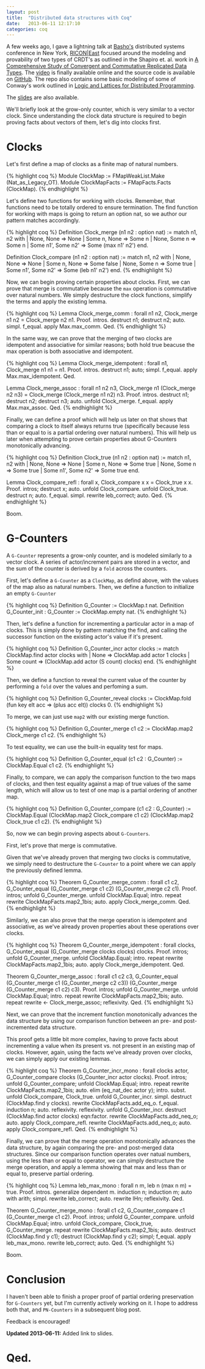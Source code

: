 ```yaml
---
layout: post
title:  "Distributed data structures with Coq"
date:   2013-06-11 12:17:10
categories: coq
---
```


A few weeks ago, I gave a lightning talk at [Basho's][basho] distributed
systems conference in New York, [RICON|East][ricon] focused around the
modeling and provability of two types of CRDT's as outlined in the
Shapiro et. al. work in [A Comprehensive Study of Convergent and
Commutative Replicated Data Types][shapiro].  The [video][talk] is
finally available online and the source code is available on
[GitHub][repo].  The repo also contains some basic modeling of some of
Conway's work outlined in [Logic and Lattices for Distributed
Programming][conway].

The [slides][slides] are also available.

We'll briefly look at the grow-only counter, which is very similar to a
vector clock.  Since understanding the clock data structure is required
to begin proving facts about vectors of them, let's dig into clocks
first.

# Clocks

Let's first define a map of clocks as a finite map of natural numbers.

{% highlight coq %}
Module ClockMap := FMapWeakList.Make (Nat_as_Legacy_OT).
Module ClockMapFacts := FMapFacts.Facts (ClockMap).
{% endhighlight %}

Let's define two functions for working with clocks.  Remember, that
functions need to be totally ordered to ensure termination.  The find
function for working with maps is going to return an option nat, so we
author our pattern matches accordingly.

{% highlight coq %}
Definition Clock_merge (n1 n2 : option nat) :=
  match n1, n2 with
    | None, None => None
    | Some n, None => Some n
    | None, Some n => Some n
    | Some n1', Some n2' => Some (max n1' n2')
  end.

Definition Clock_compare (n1 n2 : option nat) :=
  match n1, n2 with
    | None, None => None
    | Some n, None => Some false
    | None, Some n => Some true
    | Some n1', Some n2' => Some (leb n1' n2')
  end.
{% endhighlight %}

Now, we can begin proving certain properties about clocks.  First, we
can prove that merge is commutative because the `max` operation is
commutative over natural numbers.  We simply destructure the clock
functions, simplify the terms and apply the existing lemma.

{% highlight coq %}
Lemma Clock_merge_comm : forall n1 n2, 
  Clock_merge n1 n2 = Clock_merge n2 n1.
Proof.
  intros. destruct n1; destruct n2; auto.
  simpl. f_equal. apply Max.max_comm.
Qed.
{% endhighlight %}

In the same way, we can prove that the merging of two clocks are
idempotent and associative for similar reasons; both hold true beacuse
the max operation is both associative and idempotent.

{% highlight coq %}
Lemma Clock_merge_idempotent : forall n1, 
  Clock_merge n1 n1 = n1.
Proof.
  intros. destruct n1; auto; simpl.
  f_equal. apply Max.max_idempotent.
Qed.

Lemma Clock_merge_assoc : forall n1 n2 n3,
  Clock_merge n1 (Clock_merge n2 n3) = Clock_merge (Clock_merge n1 n2) n3.
Proof.
  intros. destruct n1; destruct n2; destruct n3; auto.
  unfold Clock_merge. f_equal. apply Max.max_assoc.
Qed.
{% endhighlight %}

Finally, we can define a proof which will help us later on that shows
that comparing a clock to itself always returns true (specifically
because less than or equal to is a partial ordering over natural
numbers).  This will help us later when attempting to prove certain
properties about G-Counters monotonically advancing.

{% highlight coq %}
Definition Clock_true (n1 n2 : option nat) :=
  match n1, n2 with
    | None, None => None
    | Some n, None => Some true
    | None, Some n => Some true
    | Some n1', Some n2' => Some true
  end.

Lemma Clock_compare_refl : forall x,
  Clock_compare x x = Clock_true x x.
Proof.
  intros; destruct x; auto. unfold Clock_compare. unfold Clock_true.
  destruct n; auto. f_equal. simpl. rewrite leb_correct; auto.
Qed.
{% endhighlight %}

Boom.

# G-Counters

A `G-Counter` represents a grow-only counter, and is modeled similarly
to a vector clock.  A series of actor/increment pairs are stored in a
vector, and the sum of the counter is derived by a `fold` across the
counters.

First, let's define a `G-Counter` as a `ClockMap`, as defind above, with
the values of the map also as natural numbers.  Then, we define a
function to initialize an empty `G-Counter`

{% highlight coq %}
Definition G_Counter := ClockMap.t nat.
Definition G_Counter_init : G_Counter := ClockMap.empty nat.
{% endhighlight %}

Then, let's define a function for incrementing a particular actor in a
map of clocks.  This is simply done by pattern matching the find, and
calling the successor function on the existing actor's value if it's
present.

{% highlight coq %}
Definition G_Counter_incr actor clocks :=
  match ClockMap.find actor clocks with
    | None => ClockMap.add actor 1 clocks
    | Some count => (ClockMap.add actor (S count) clocks)
  end.
{% endhighlight %}

Then, we define a function to reveal the current value of the counter by
performing a `fold` over the values and perfoming a sum.

{% highlight coq %}
Definition G_Counter_reveal clocks :=
  ClockMap.fold (fun key elt acc => (plus acc elt)) clocks 0.
{% endhighlight %}

To merge, we can just use `map2` with our existing merge function.

{% highlight coq %}
Definition G_Counter_merge c1 c2 :=
  ClockMap.map2 Clock_merge c1 c2.
{% endhighlight %}

To test equality, we can use the built-in equality test for maps.

{% highlight coq %}
Definition G_Counter_equal (c1 c2 : G_Counter) :=
  ClockMap.Equal c1 c2.
{% endhighlight %}

Finally, to compare, we can apply the comparison function to the two
maps of clocks, and then test equality against a map of true values of
the same length, which will allow us to test of one map is a partial
ordering of another map.

{% highlight coq %}
Definition G_Counter_compare (c1 c2 : G_Counter) :=
  ClockMap.Equal
    (ClockMap.map2 Clock_compare c1 c2) (ClockMap.map2 Clock_true c1 c2).
{% endhighlight %}

So, now we can begin proving aspects about `G-Counters`.

First, let's prove that merge is commutative.

Given that we've already proven that merging two clocks is commutative,
we simply need to destructure the `G-Counter` to a point where we can
apply the previously defined lemma.

{% highlight coq %}
Theorem G_Counter_merge_comm : forall c1 c2,
  G_Counter_equal (G_Counter_merge c1 c2) (G_Counter_merge c2 c1).
Proof.
  intros; unfold G_Counter_merge.
  unfold ClockMap.Equal; intro.
  repeat rewrite ClockMapFacts.map2_1bis; auto.
  apply Clock_merge_comm.
Qed.
{% endhighlight %}

Similarly, we can also prove that the merge operation is idempotent and
associative, as we've already proven properties about these operations
over clocks. 

{% highlight coq %}
Theorem G_Counter_merge_idempotent : forall clocks,
  G_Counter_equal (G_Counter_merge clocks clocks) clocks.
Proof.
  intros; unfold G_Counter_merge.
  unfold ClockMap.Equal; intro.
  repeat rewrite ClockMapFacts.map2_1bis; auto.
  apply Clock_merge_idempotent.
Qed.

Theorem G_Counter_merge_assoc : forall c1 c2 c3,
  G_Counter_equal
    (G_Counter_merge c1 (G_Counter_merge c2 c3))
    (G_Counter_merge (G_Counter_merge c1 c2) c3).
Proof.
  intros; unfold G_Counter_merge.
  unfold ClockMap.Equal; intro.
  repeat rewrite ClockMapFacts.map2_1bis; auto.
  repeat rewrite <- Clock_merge_assoc; reflexivity.
Qed.
{% endhighlight %}

Next, we can prove that the increment function monotonically advances
the data structure by using our comparison function between an
pre- and post-incremented data structure.  

This proof gets a little bit more complex, having to prove facts about
incrementing a value when its present vs. not present in an existing map
of clocks.  However, again, using the facts we've already proven over
clocks, we can simply apply our existing lemmas.

{% highlight coq %}
Theorem G_Counter_incr_mono : forall clocks actor,
  G_Counter_compare clocks (G_Counter_incr actor clocks).
Proof.
  intros; unfold G_Counter_compare; unfold ClockMap.Equal; intro.
  repeat rewrite ClockMapFacts.map2_1bis; auto.
  elim (eq_nat_dec actor y); intro. 
    subst. unfold Clock_compare, Clock_true. unfold G_Counter_incr. simpl.
    destruct (ClockMap.find y clocks).
      rewrite ClockMapFacts.add_eq_o. f_equal.
        induction n; auto. reflexivity. reflexivity.
      unfold G_Counter_incr.
      destruct (ClockMap.find actor clocks) eqn:factor.
        rewrite ClockMapFacts.add_neq_o; auto. apply Clock_compare_refl.
        rewrite ClockMapFacts.add_neq_o; auto. apply Clock_compare_refl.
Qed.
{% endhighlight %}

Finally, we can prove that the merge operation monotonically advances
the data structure, by again comparing the pre- and post-merged data
structures.  Since our comparison function operates over natual numbers,
using the less than or equal to operator, we can simply destructure the
merge operation, and apply a lemma showing that max and less than or
equal to, preserve partial ordering.

{% highlight coq %}
Lemma leb_max_mono : forall n m,
  leb n (max n m) = true.
Proof.
  intros.
  generalize dependent m.
  induction n; induction m; auto with arith; simpl.
  rewrite leb_correct; auto. rewrite IHn; reflexivity.
Qed.

Theorem G_Counter_merge_mono : forall c1 c2,
  G_Counter_compare c1 (G_Counter_merge c1 c2).
Proof.
  intros; unfold G_Counter_compare.
  unfold ClockMap.Equal; intro.
  unfold Clock_compare, Clock_true, G_Counter_merge.
  repeat rewrite ClockMapFacts.map2_1bis; auto.
  destruct (ClockMap.find y c1);
    destruct (ClockMap.find y c2); simpl; f_equal.
      apply leb_max_mono.
      rewrite leb_correct; auto.
Qed.
{% endhighlight %}

Boom.

# Conclusion

I haven't been able to finish a proper proof of partial ordering
preservation for `G-Counters` yet, but I'm currently actively working on
it.  I hope to address both that, and `PN-Counters` in a subsequent blog
post.

Feedback is encouraged!

__Updated 2013-06-11:__ Added link to slides.

# Qed.

[slides]: https://speakerdeck.com/cmeiklejohn/distributed-data-structures-in-coq
[basho]: http://basho.com
[ricon]: http://ricon.io/archive/2013/east.html
[repo]: https://github.com/cmeiklejohn/distributed-data-structures
[talk]: http://www.youtube.com/watch?v=3RJ24YSiKTI&t=36m15s
[shapiro]: http://hal.upmc.fr/docs/00/55/55/88/PDF/techreport.pdf
[conway]: http://db.cs.berkeley.edu/papers/UCB-lattice-tr.pdf
